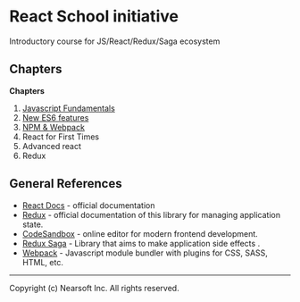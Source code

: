 # React School initiative

Introductory course for JS/React/Redux/Saga ecosystem

## Chapters

**Chapters**

1. [Javascript Fundamentals](https://github.com/Nearsoft/react-school/tree/master/1-Javascript)
2. [New ES6 features](https://github.com/Nearsoft/react-school/tree/master/2-ES6-features)
3. [NPM & Webpack](https://github.com/Nearsoft/react-school/tree/master/3-Webpack)
4. React for First Times
5. Advanced react
6. Redux

## General References

- [React Docs](https://reactjs.org/docs/getting-started.html) - official documentation
- [Redux](https://redux.js.org/) - official documentation of this library for managing application state.
- [CodeSandbox](https://codesandbox.io/) - online editor for modern frontend development.
- [Redux Saga](https://redux-saga.js.org/) - Library that aims to make application side effects .
- [Webpack](https://webpack.js.org/) - Javascript module bundler with plugins for CSS, SASS, HTML, etc.

---

Copyright (c) Nearsoft Inc. All rights reserved.
